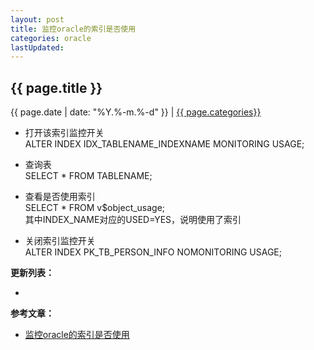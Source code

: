 ```yaml
---
layout: post
title: 监控oracle的索引是否使用
categories: oracle
lastUpdated: 
---
```


## {{ page.title }}

{{ page.date | date: "%Y.%-m.%-d" }} | <a href="/archive#{{ page.categories }}">{{ page.categories}}</a>


* 打开该索引监控开关  
ALTER INDEX IDX_TABLENAME_INDEXNAME MONITORING USAGE;

* 查询表  
SELECT * FROM TABLENAME;

* 查看是否使用索引  
SELECT * FROM v$object_usage;  
其中INDEX_NAME对应的USED=YES，说明使用了索引

* 关闭索引监控开关  
ALTER INDEX PK_TB_PERSON_INFO NOMONITORING USAGE;


**更新列表：**

*



**参考文章：**

* [监控oracle的索引是否使用][1]

[1]: http://www.360doc.com/content/12/0815/10/10452849_230265321.shtml
